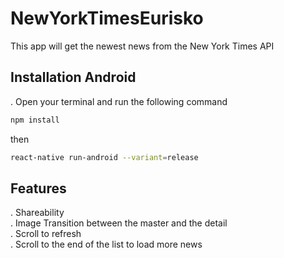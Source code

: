 # NewYorkTimesEurisko

This app will get the newest news from the New York Times API

## Installation Android

. Open your terminal and run the following command 
```bash
npm install
```
then 
```bash
react-native run-android --variant=release
```
   
## Features 
 . Shareability  
 . Image Transition between the master and the detail  
 . Scroll to refresh  
 . Scroll to the end of the list to load more news  
  

 
 
